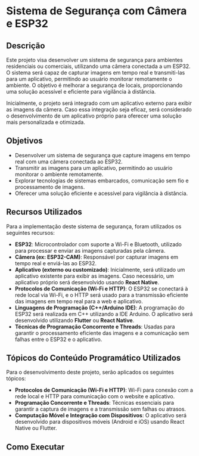 # Sistema de Segurança com Câmera e ESP32

## Descrição

Este projeto visa desenvolver um sistema de segurança para ambientes residenciais ou comerciais, utilizando uma câmera conectada a um ESP32. O sistema será capaz de capturar imagens em tempo real e transmiti-las para um aplicativo, permitindo ao usuário monitorar remotamente o ambiente. O objetivo é melhorar a segurança de locais, proporcionando uma solução acessível e eficiente para vigilância à distância.

Inicialmente, o projeto será integrado com um aplicativo externo para exibir as imagens da câmera. Caso essa integração seja eficaz, será considerado o desenvolvimento de um aplicativo próprio para oferecer uma solução mais personalizada e otimizada.

## Objetivos

- Desenvolver um sistema de segurança que capture imagens em tempo real com uma câmera conectada ao ESP32.
- Transmitir as imagens para um aplicativo, permitindo ao usuário monitorar o ambiente remotamente.
- Explorar tecnologias de sistemas embarcados, comunicação sem fio e processamento de imagens.
- Oferecer uma solução eficiente e acessível para vigilância à distância.

## Recursos Utilizados

Para a implementação deste sistema de segurança, foram utilizados os seguintes recursos:

- **ESP32**: Microcontrolador com suporte a Wi-Fi e Bluetooth, utilizado para processar e enviar as imagens capturadas pela câmera.
- **Câmera (ex: ESP32-CAM)**: Responsável por capturar imagens em tempo real e enviá-las ao ESP32.
- **Aplicativo (externo ou customizado)**: Inicialmente, será utilizado um aplicativo existente para exibir as imagens. Caso necessário, um aplicativo próprio será desenvolvido usando **React Native**.
- **Protocolos de Comunicação (Wi-Fi e HTTP)**: O ESP32 se conectará à rede local via Wi-Fi, e o HTTP será usado para a transmissão eficiente das imagens em tempo real para a web e aplicativo.
- **Linguagens de Programação (C++/Arduino IDE)**: A programação do ESP32 será realizada em C++ utilizando a IDE Arduino. O aplicativo será desenvolvido utilizando **Flutter** ou **React Native**.
- **Técnicas de Programação Concorrente e Threads**: Usadas para garantir o processamento eficiente das imagens e a comunicação sem falhas entre o ESP32 e o aplicativo.

## Tópicos do Conteúdo Programático Utilizados

Para o desenvolvimento deste projeto, serão aplicados os seguintes tópicos:

- **Protocolos de Comunicação (Wi-Fi e HTTP)**: Wi-Fi para conexão com a rede local e HTTP para comunicação com o website e aplicativo.
- **Programação Concorrente e Threads**: Técnicas essenciais para garantir a captura de imagens e a transmissão sem falhas ou atrasos.
- **Computação Móvel e Integração com Dispositivos**: O aplicativo será desenvolvido para dispositivos móveis (Android e iOS) usando React Native ou Flutter.

## Como Executar
